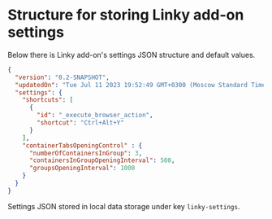 # Structure for storing Linky add-on settings

Below there is Linky add-on's settings JSON structure and default values.

```json
{
  "version": "0.2-SNAPSHOT",
  "updatedOn": "Tue Jul 11 2023 19:52:49 GMT+0300 (Moscow Standard Time)",
  "settings": {
    "shortcuts": [
      {
        "id": "_execute_browser_action",
        "shortcut": "Ctrl+Alt+Y"
      }
    ],
    "containerTabsOpeningControl" : {
      "numberOfContainersInGroup": 3,
      "containersInGroupOpeningInterval": 500,
      "groupsOpeningInterval": 1000
    }
  }
}
```

Settings JSON stored in local data storage under key `linky-settings`.
